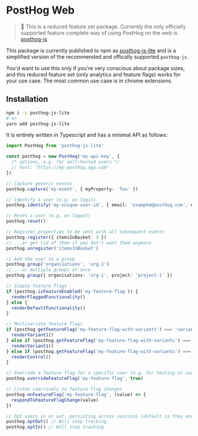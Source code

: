 # PostHog Web

> 🚧 This is a reduced feature set package. Currently the only officially supported feature complete way of using PostHog on the web is [posthog-js](https://github.com/PostHog/posthog-js)

This package is currently published to npm as [posthog-js-lite](https://www.npmjs.com/package/posthog-js-lite) and is a simplified version of the recommended and offically supported `posthog-js`.

You'd want to use this only if you're very conscious about package sizes, and this reduced feature set (only analytics and feature flags) works for your use case. The most common use case is in chrome extensions.

## Installation

```bash
npm i -s posthog-js-lite
# or
yarn add posthog-js-lite
```

It is entirely written in Typescript and has a minimal API as follows:

```ts
import PostHog from 'posthog-js-lite'

const posthog = new PostHog('my-api-key', {
  /* options, e.g. for self-hosted users */
  // host: "https://my-posthog.app.com"
})

// Capture generic events
posthog.capture('my-event', { myProperty: 'foo' })

// Identify a user (e.g. on login)
posthog.identify('my-unique-user-id', { email: 'exampke@posthog.com', name: 'Jane Doe' })

// Reset a user (e.g. on logout)
posthog.reset()

// Register properties to be sent with all subsequent events
posthog.register({ itemsInBasket: 3 })
// ...or get rid of them if you don't want them anymore
posthog.unregister('itemsInBasket')

// Add the user to a group
posthog.group('organisations', 'org-1')
// ...or multiple groups at once
posthog.group({ organisations: 'org-1', project: 'project-1' })

// Simple feature flags
if (posthog.isFeatureEnabled('my-feature-flag')) {
  renderFlaggedFunctionality()
} else {
  renderDefaultFunctionality()
}

// Multivariate feature flags
if (posthog.getFeatureFlag('my-feature-flag-with-variants') === 'variant1') {
  renderVariant1()
} else if (posthog.getFeatureFlag('my-feature-flag-with-variants') === 'variant2') {
  renderVariant1()
} else if (posthog.getFeatureFlag('my-feature-flag-with-variants') === 'control') {
  renderControl()
}

// Override a feature flag for a specific user (e.g. for testing or user preference)
posthog.overrideFeatureFlag('my-feature-flag', true)

// Listen reactively to feature flag changes
posthog.onFeatureFlag('my-feature-flag', (value) => {
  respondToFeatureFlagChange(value)
})

// Opt users in or out, persisting across sessions (default is they are opted in)
posthog.optOut() // Will stop tracking
posthog.optIn() // Will stop tracking
```
